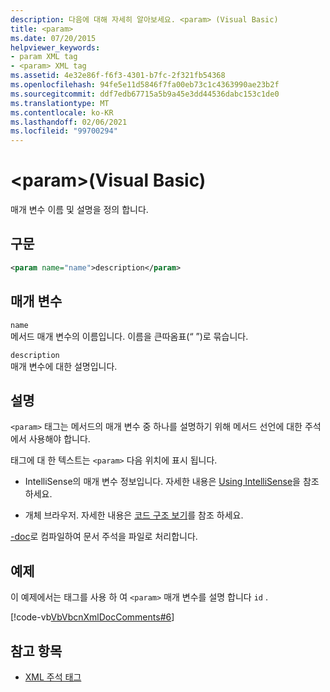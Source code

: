 ```yaml
---
description: 다음에 대해 자세히 알아보세요. <param> (Visual Basic)
title: <param>
ms.date: 07/20/2015
helpviewer_keywords:
- param XML tag
- <param> XML tag
ms.assetid: 4e32e86f-f6f3-4301-b7fc-2f321fb54368
ms.openlocfilehash: 94fe5e11d5846f7fa00eb73c1c4363990ae23b2f
ms.sourcegitcommit: ddf7edb67715a5b9a45e3dd44536dabc153c1de0
ms.translationtype: MT
ms.contentlocale: ko-KR
ms.lasthandoff: 02/06/2021
ms.locfileid: "99700294"
---
```

# <a name="param-visual-basic"></a>\<param>(Visual Basic)

매개 변수 이름 및 설명을 정의 합니다.  
  
## <a name="syntax"></a>구문  
  
```xml  
<param name="name">description</param>  
```  
  
## <a name="parameters"></a>매개 변수  

 `name`  
 메서드 매개 변수의 이름입니다. 이름을 큰따옴표(“ ”)로 묶습니다.  
  
 `description`  
 매개 변수에 대한 설명입니다.  
  
## <a name="remarks"></a>설명  

 `<param>` 태그는 메서드의 매개 변수 중 하나를 설명하기 위해 메서드 선언에 대한 주석에서 사용해야 합니다.  
  
 태그에 대 한 텍스트는 `<param>` 다음 위치에 표시 됩니다.  
  
- IntelliSense의 매개 변수 정보입니다. 자세한 내용은 [Using IntelliSense](/visualstudio/ide/using-intellisense)을 참조하세요.  
  
- 개체 브라우저. 자세한 내용은 [코드 구조 보기](/visualstudio/ide/viewing-the-structure-of-code)를 참조 하세요.  
  
 [-doc](../../reference/command-line-compiler/doc.md)로 컴파일하여 문서 주석을 파일로 처리합니다.  
  
## <a name="example"></a>예제  

 이 예제에서는 태그를 사용 하 여 `<param>` 매개 변수를 설명 합니다 `id` .  
  
 [!code-vb[VbVbcnXmlDocComments#6](~/samples/snippets/visualbasic/VS_Snippets_VBCSharp/VbVbcnXmlDocComments/VB/Class1.vb#6)]  
  
## <a name="see-also"></a>참고 항목

- [XML 주석 태그](index.md)
